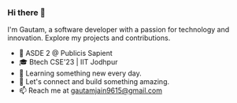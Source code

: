 ### Hi there 👋

I'm Gautam, a software developer with a passion for technology and innovation. Explore my projects and contributions.

- 🏢 ASDE 2 @ Publicis Sapient
- 🎓 Btech CSE'23 | IIT Jodhpur
- 🌱 Learning something new every day.
- 👯 Let's connect and build something amazing.
- 📫 Reach me at gautamjain9615@gmail.com

